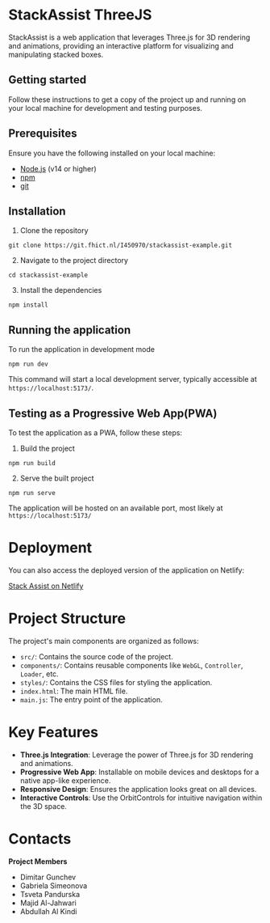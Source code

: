 # StackAssist ThreeJS

StackAssist is a web application that leverages Three.js for 3D rendering and animations, providing an interactive platform for visualizing and manipulating stacked boxes.

## Getting started

Follow these instructions to get a copy of the project up and running on your local machine for development and testing purposes.

## Prerequisites

Ensure you have the following installed on your local machine:

- [Node.js](https://nodejs.org/en) (v14 or higher)
- [npm](https://docs.npmjs.com/downloading-and-installing-node-js-and-npm)
- [git](https://www.git-scm.com/downloads)

## Installation

1. Clone the repository

```git clone https://git.fhict.nl/I450970/stackassist-example.git```

2. Navigate to the project directory 

```cd stackassist-example```

3. Install the dependencies

```npm install```


## Running the application
 
To run the application in development mode

```npm run dev```

This command will start a local development server, typically accessible at `https://localhost:5173/`.

## Testing as a Progressive Web App(PWA)

To test the application as a PWA, follow these steps:

1. Build the project

```npm run build```

2. Serve the built project

```npm run serve```

The application will be hosted on an available port, most likely at `https://localhost:5173/`

# Deployment

You can also access the deployed version of the application on Netlify:

[Stack Assist on Netlify](https://boxes-stack-threejs.netlify.app/)

# Project Structure

The project's main components are organized as follows:

- `src/`: Contains the source code of the project.
- `components/`: Contains reusable components like `WebGL`, `Controller`, `Loader`, etc.
- `styles/`: Contains the CSS files for styling the application.
- `index.html`: The main HTML file.
- `main.js`: The entry point of the application.

# Key Features

- **Three.js Integration**: Leverage the power of Three.js for 3D rendering and animations.
- **Progressive Web App**: Installable on mobile devices and desktops for a native app-like experience.
- **Responsive Design**: Ensures the application looks great on all devices.
- **Interactive Controls**: Use the OrbitControls for intuitive navigation within the 3D space.

# Contacts

**Project Members**

- Dimitar Gunchev
- Gabriela Simeonova
- Tsveta Pandurska
- Majid Al-Jahwari
- Abdullah Al Kindi

